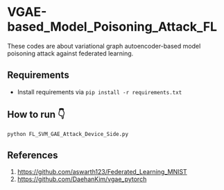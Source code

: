 # VGAE-based_Model_Poisoning_Attack_FL
These codes are about variational  graph autoencoder-based model poisoning attack against federated learning.

## Requirements
- Install requirements via  `pip install -r requirements.txt`


## How to run :point_down:
```
python FL_SVM_GAE_Attack_Device_Side.py 
```

## References
1. https://github.com/aswarth123/Federated_Learning_MNIST
2. https://github.com/DaehanKim/vgae_pytorch
